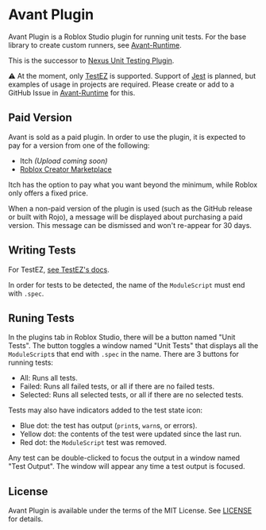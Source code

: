 # Avant Plugin
Avant Plugin is a Roblox Studio plugin for running unit tests. For the base
library to create custom runners, see [Avant-Runtime](https://github.com/Avant-Rbx/Avant-Runtime).

This is the successor to [Nexus Unit Testing Plugin](https://github.com/TheNexusAvenger/Nexus-Unit-Testing-Plugin).

⚠️ At the moment, only [TestEZ](https://github.com/Roblox/testez) is supported.
Support of [Jest](https://github.com/Roblox/jest-roblox) is planned, but
examples of usage in projects are required. Please create or add to a GitHub
Issue in [Avant-Runtime](https://github.com/Avant-Rbx/Avant-Runtime) for this.

## Paid Version
Avant is sold as a paid plugin. In order to use the plugin, it is expected
to pay for a version from one of the following:
- Itch *(Upload coming soon)*
- [Roblox Creator Marketplace](https://create.roblox.com/store/asset/11039022908/)

Itch has the option to pay what you want beyond the minimum, while Roblox
only offers a fixed price.

When a non-paid version of the plugin is used (such as the GitHub release or
built with Rojo), a message will be displayed about purchasing a paid version.
This message can be dismissed and won't re-appear for 30 days.

## Writing Tests
For TestEZ, [see TestEZ's docs](https://roblox.github.io/testez/getting-started/writing-tests/).

In order for tests to be detected, the name of the `ModuleScript` must
end with `.spec`.

## Runing Tests
In the plugins tab in Roblox Studio, there will be a button named
"Unit Tests". The button toggles a window named "Unit Tests" that
displays all the `ModuleScript`s that end with `.spec` in the name.
There are 3 buttons for running tests:
- All: Runs all tests.
- Failed: Runs all failed tests, or all if there are no failed tests.
- Selected: Runs all selected tests, or all if there are no selected tests.

Tests may also have indicators added to the test state icon:
- Blue dot: the test has output (`print`s, `warn`s, or errors).
- Yellow dot: the contents of the test were updated since the last run.
- Red dot: the `ModuleScript` test was removed.

Any test can be double-clicked to focus the output in a window named
"Test Output". The window will appear any time a test output is focused.

## License
Avant Plugin is available under the terms of the MIT License. See
[LICENSE](LICENSE) for details.